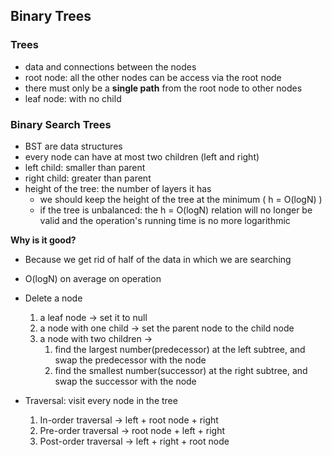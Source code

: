 ## Binary Trees

### Trees

* data and connections between the nodes
* root node: all the other nodes can be access via the root node
* there must only be a **single path** from the root node to other nodes
* leaf node: with no child

### Binary Search Trees

* BST are data structures 
* every node can have at most two children (left and right)
* left child: smaller than parent
* right child: greater than parent
* height of the tree: the number of layers it has
	* we should keep the height of the tree at the minimum ( h = O(logN) )
	* if the tree is unbalanced: the h = O(logN) relation will no longer be valid and the operation's running time is no more logarithmic

**Why is it good?**

* Because we get rid of half of the data in which we are searching
* O(logN) on average on operation

* Delete a node
    1. a leaf node -> set it to null
    2. a node with one child -> set the parent node to the child node
    3. a node with two children -> 
         1. find the largest number(predecessor) at the left subtree, and swap the predecessor with the node 
         2. find the smallest number(successor) at the right subtree, and swap the successor with the node

* Traversal: visit every node in the tree
     1. In-order traversal -> left + root node + right
     2. Pre-order traversal -> root node + left + right
     3. Post-order traversal -> left + right + root node
